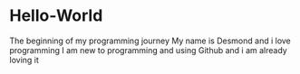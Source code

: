 # Hello-World
The beginning of my programming journey
My name is Desmond and i love programming
I am new to programming and using Github and i am already loving it
